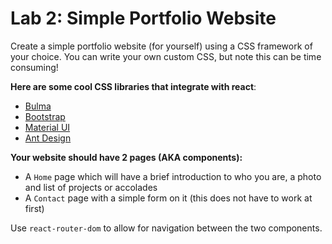 
# Lab 2: Simple Portfolio Website

Create a simple portfolio website (for yourself) using a CSS framework of your choice. You can write your own custom CSS, but note this can be time consuming!

**Here are some cool CSS libraries that integrate with react**:
* [Bulma](https://github.com/couds/react-bulma-components)
* [Bootstrap](https://react-bootstrap.github.io/getting-started/introduction)
* [Material UI](https://material-ui.com/)
* [Ant Design](https://ant.design/docs/react/introduce)


**Your website should have 2 pages (AKA components):**
  * A `Home` page which will have a brief introduction to who you are, a photo and list of projects or accolades
  * A `Contact` page with a simple form on it (this does not have to work at first)

Use `react-router-dom` to allow for navigation between the two components.

